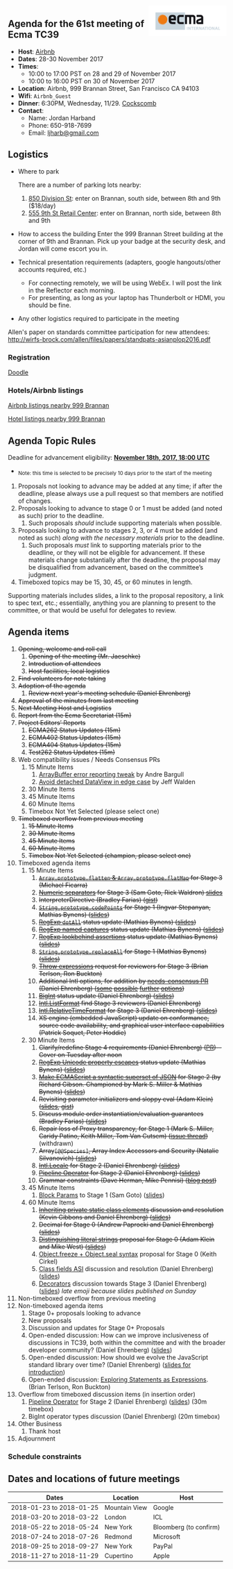 <img src="../images/Ecma_RVB-003.jpg" align="right" height="70" alt="" />

## Agenda for the 61st meeting of Ecma TC39

- **Host**: [Airbnb](https://github.com/airbnb)
- **Dates**: 28-30 November 2017
- **Times**:
  - 10:00 to 17:00 PST on 28 and 29 of November 2017
  - 10:00 to 16:00 PST on 30 of November 2017
- **Location**: Airbnb, 999 Brannan Street, San Francisco CA 94103
- **Wifi**: `Airbnb_Guest`
- **Dinner**: 6:30PM, Wednesday, 11/29. [Cockscomb](https://www.yelp.com/biz/cockscomb-san-francisco)
- **Contact**:
  - Name: Jordan Harband
  - Phone: 650-918-7699
  - Email: ljharb@gmail.com

## Logistics

* Where to park

  There are a number of parking lots nearby:
   1. [850 Division St](https://www.google.com/maps/@37.770912,-122.4060458,3a,64y,120.33h,90t/data=!3m6!1e1!3m4!1sI-kdag5txwRJCJPk2qi0CQ!2e0!7i13312!8i6656): enter on Brannan, south side, between 8th and 9th ($18/day)
   1. [555 9th St Retail Center](https://www.google.com/maps/@37.7706514,-122.4063767,3a,75y,307.29h,94.91t/data=!3m6!1e1!3m4!1sjPU3xjjQb9lONOphm0AOZA!2e0!7i13312!8i6656): enter on Brannan, north side, between 8th and 9th

* How to access the building
  Enter the 999 Brannan Street building at the corner of 9th and Brannan. Pick up your badge at the security desk, and Jordan will come escort you in.
* Technical presentation requirements (adapters, google hangouts/other accounts required, etc.)
  - For connecting remotely, we will be using WebEx. I will post the link in the Reflector each morning.
  - For presenting, as long as your laptop has Thunderbolt or HDMI, you should be fine.
* Any other logistics required to participate in the meeting

Allen's paper on standards committee participation for new attendees: http://wirfs-brock.com/allen/files/papers/standpats-asianplop2016.pdf

### Registration

[Doodle](https://ecma-international.beta.doodle.com/poll/ah37a65gnmxpqxt3)

### Hotels/Airbnb listings

[Airbnb listings nearby 999 Brannan](https://www.airbnb.com/s/999-Brannan-Street--San-Francisco--CA--United-States/homes?refinements%5B%5D=homes&allow_override%5B%5D=&room_types%5B%5D=Entire%20home%2Fapt&room_types%5B%5D=Private%20room&ne_lat=37.779639568531096&ne_lng=-122.39797325480095&sw_lat=37.76096665134301&sw_lng=-122.4151823078405&zoom=15&search_by_map=true&hosting_amenities%5B%5D=4&s_tag=KXmwRDiX)

[Hotel listings nearby 999 Brannan](https://www.google.com/maps/search/hotels+near+999+Brannan+Street,+San+Francisco,+CA/@37.7699075,-122.4109974,16z)

## Agenda Topic Rules

Deadline for advancement eligibility: [**November 18th, 2017, 18:00 UTC**](https://www.timeanddate.com/countdown/generic?p0=1440&iso=20171118T18&msg=TC39%20Submission%20deadline)
  - <sub>Note: this time is selected to be precisely 10 days prior to the start of the meeting</sub>

1. Proposals not looking to advance may be added at any time; if after the deadline, please always use a pull request so that members are notified of changes.
1. Proposals looking to advance to stage 0 or 1 must be added (and noted as such) prior to the deadline.
    1. Such proposals *should* include supporting materials when possible.
1. Proposals looking to advance to stages 2, 3, or 4 must be added (and noted as such) *along with the necessary materials* prior to the deadline.
    1. Such proposals *must* link to supporting materials prior to the deadline, or they will not be eligible for advancement. If these materials change substantially after the deadline, the proposal may be disqualified from advancement, based on the committee’s judgment.
1. Timeboxed topics may be 15, 30, 45, or 60 minutes in length.

Supporting materials includes slides, a link to the proposal repository, a link to spec text, etc.; essentially, anything you are planning to present to the committee, or that would be useful for delegates to review.

## Agenda items

1. ~~Opening, welcome and roll call~~
    1. ~~Opening of the meeting (Mr. Jaeschke)~~
    1. ~~Introduction of attendees~~
    1. ~~Host facilities, local logistics~~
1. ~~Find volunteers for note taking~~
1. ~~Adoption of the agenda~~
    1. ~~Review next year's meeting schedule (Daniel Ehrenberg)~~
1. ~~Approval of the minutes from last meeting~~
1. ~~Next Meeting Host and Logistics~~
1. ~~Report from the Ecma Secretariat (15m)~~
1. ~~Project Editors’ Reports~~
    1. ~~ECMA262 Status Updates (15m)~~
    1. ~~ECMA402 Status Updates (15m)~~
    1. ~~ECMA404 Status Updates (15m)~~
    1. ~~Test262 Status Updates (15m)~~
1. Web compatibility issues / Needs Consensus PRs
    1. 15 Minute Items
        1. [ArrayBuffer error reporting tweak](https://github.com/tc39/ecma262/pull/1009) by Andre Bargull
        1. [Avoid detached DataView in edge case](https://github.com/tc39/ecma262/pull/1025) by Jeff Walden
    1. 30 Minute Items
    1. 45 Minute Items
    1. 60 Minute Items
    1. Timebox Not Yet Selected (please select one)
1. ~~Timeboxed overflow from previous meeting~~
    1. ~~15 Minute Items~~
    1. ~~30 Minute Items~~
    1. ~~45 Minute Items~~
    1. ~~60 Minute Items~~
    1. ~~Timebox Not Yet Selected (champion, please select one)~~
1. Timeboxed agenda items
    1. 15 Minute Items
        1. ~~[`Array.prototype.flatten` & `Array.prototype.flatMap`](https://github.com/tc39/proposal-flatMap) for Stage 3 (Michael Ficarra)~~
        1. ~~[Numeric separators](https://github.com/tc39/proposal-numeric-separator) for Stage 3 (Sam Goto, Rick Waldron) [slides](https://docs.google.com/presentation/d/1E8yKRJwA4iX_EctpY48KGBwAsCtNZpTOz4wu7tbxTqE)~~
        1. ~~InterpreterDirective (Bradley Farias) ([gist](https://gist.github.com/bmeck/59cf8c16959eccffd8b7e9828826a842))~~
        1. ~~[`String.prototype.codePoints`](https://github.com/RReverser/string-prototype-codepoints) for Stage 1 (Ingvar Stepanyan, Mathias Bynens) ([slides](https://docs.google.com/presentation/d/19KBzd3E2Bjwv43_v0-5-yusdBMsrnNy0OOpc9dkWTPU/edit?usp=sharing))~~
        1. ~~[RegExp `dotAll`](https://github.com/tc39/proposal-regexp-dotall-flag) status update (Mathias Bynens) ([slides](https://docs.google.com/presentation/d/10yrU2Jw4-mOIHU7-rL8sugEHgWMNIJVjPRRQ4DvrA2A/edit?usp=sharing))~~
        1. ~~[RegExp named captures](https://github.com/tc39/proposal-regexp-named-groups) status update (Mathias Bynens) ([slides](https://docs.google.com/presentation/d/10yrU2Jw4-mOIHU7-rL8sugEHgWMNIJVjPRRQ4DvrA2A/edit?usp=sharing))~~
        1. ~~[RegExp lookbehind assertions](https://github.com/tc39/proposal-regexp-lookbehind) status update (Mathias Bynens) ([slides](https://docs.google.com/presentation/d/10yrU2Jw4-mOIHU7-rL8sugEHgWMNIJVjPRRQ4DvrA2A/edit?usp=sharing))~~
        1. ~~[`String.prototype.replaceAll`](https://github.com/psmarshall/string-replace-all-proposal) for Stage 1 (Mathias Bynens) ([slides](https://docs.google.com/presentation/d/10yrU2Jw4-mOIHU7-rL8sugEHgWMNIJVjPRRQ4DvrA2A/edit?usp=sharing))~~
        1. ~~[Throw expressions](https://github.com/tc39/proposal-throw-expressions#readme) request for reviewers for Stage 3 (Brian Terlson, Ron Buckton)~~
        1. ~~Additional Intl options, for addition by [needs-consensus PR](https://github.com/tc39/ecma402/pull/175) (Daniel Ehrenberg) ([some](https://github.com/tc39/ecma402/issues/163) [possible](https://github.com/tc39/ecma402/issues/186) [further](https://github.com/tc39/ecma402/issues/95) [options](https://github.com/tc39/ecma402/issues/164))~~
        1. ~~[BigInt](https://github.com/tc39/proposal-bigint) status update (Daniel Ehrenberg) ([slides](https://docs.google.com/presentation/d/1u2xXRokUBPMjBsTL_ZCDghA16cH5FI0m1kLOczm1oMw/edit#slide=id.p))~~
        1. ~~[Intl.ListFormat](https://github.com/tc39-transfer/proposal-intl-list-format) find Stage 3 reviewers (Daniel Ehrenberg)~~
        1. ~~[Intl.RelativeTimeFormat](https://github.com/tc39/proposal-intl-relative-time) for Stage 3 (Daniel Ehrenberg) ([slides](https://docs.google.com/presentation/d/1TdThcywfZWpAhC41DyllFP7gVxQjdfRCYGJKlxoHWls/edit#slide=id.p))~~
        1. ~~XS engine (embedded JavaScript) update on conformance, source code availability, and graphical user interface capabilities (Patrick Soquet, Peter Hoddie)~~
    1. 30 Minute Items
        1. ~~Clarify/redefine Stage 4 requirements (Daniel Ehrenberg) ([PR](https://github.com/tc39/process-document/pull/15))--Cover on Tuesday after noon~~
        1. ~~[RegExp Unicode property escapes](https://github.com/tc39/proposal-regexp-unicode-property-escapes) status update (Mathias Bynens) ([slides](https://docs.google.com/presentation/d/10yrU2Jw4-mOIHU7-rL8sugEHgWMNIJVjPRRQ4DvrA2A/edit?usp=sharing))~~
        1. ~~[Make ECMAScript a syntactic superset of JSON](https://github.com/gibson042/ecma262-proposal-json-superset) for Stage 2 (by Richard Gibson. Championed by Mark S. Miller & Mathias Bynens) ([slides](https://docs.google.com/presentation/d/12z_3OqQOA2a6hioWZWDa9cj8kEJw4FlhR4_pZhhKA-U/edit?usp=sharing))~~
        1. ~~Revisiting parameter initializers and sloppy eval (Adam Klein) ([slides](https://docs.google.com/presentation/d/11xRhQlcNGBdmKC43lEx7fUP0wl-QtFLg55FwgAvLE2k/edit?usp=sharing), [gist](https://gist.github.com/ajklein/b947351835cc77ad0040db9a55813f51))~~
        1. ~~Discuss module order instantiation/evaluation guarantees (Bradley Farias) ([slides](https://docs.google.com/presentation/d/1RXvvScD8ce2FyLY2aYhbas83WCiBqzIOqdMt4OpkCJM/view))~~
        1. ~~Repair loss of Proxy transparency, for Stage 1 (Mark S. Miller, Caridy Patino, Keith Miller, Tom Van Cutsem) ([issue thread](https://github.com/tvcutsem/es-lab/issues/21))~~ (withdrawn)
        1. ~~Array`[@@Species]`, Array Index Accessors and Security (Natalie Silvanovich) ([slides](https://docs.google.com/presentation/d/11fkQeEisoszNGF8SrautVT1ltSnsQBWRxJ4usoc-g_o/edit?usp=sharing))~~
        1. ~~[Intl.Locale](https://github.com/tc39/proposal-intl-locale) for Stage 2 (Daniel Ehrenberg) ([slides](https://docs.google.com/presentation/d/1Pe2D_w891Wr8EaJ-r9LiegLgwcMNHxKuOM7fvlylpak/edit#slide=id.g2af58290b6_0_0))~~
        1. ~~[Pipeline Operator](https://github.com/tc39/proposal-pipeline-operator) for Stage 2 (Daniel Ehrenberg) ([slides](https://docs.google.com/presentation/d/112oOoEQi1v-uP1jSVWVHCAK7oPA15VX_UP_yarzMeLI/edit#slide=id.p))~~
        1. ~~Grammar constraints (Dave Herman, Mike Pennisi) ([blog post](https://bocoup.com/blog/i-slipped-on-javascripts-banana-peel))~~
    1. 45 Minute Items
        1. [Block Params](https://github.com/samuelgoto/proposal-block-params) to Stage 1 (Sam Goto) ([slides](https://gitpitch.com/samuelgoto/proposal-block-params))
    1. 60 Minute Items
        1. ~~[Inheriting private static class elements](https://github.com/tc39/proposal-class-fields/issues/43) discussion and resolution (Kevin Gibbons and Daniel Ehrenberg) ([slides](https://docs.google.com/presentation/d/1wgus0BykoVk_qqCpr0TjgO0TV0Y4ql4d9iY212phzbY/edit#slide=id.p))~~
        1. ~~Decimal for Stage 0 (Andrew Paprocki and Daniel Ehrenberg) ([slides](https://docs.google.com/presentation/d/1jPsw7EGsS6BW59_BDRu9o0o3UwSXQeUhi38QG55ZoPI/edit?pli=1#slide=id.p))~~
        1. ~~[Distinguishing literal strings](https://github.com/mikewest/tc39-proposal-literals) proposal for Stage 0 (Adam Klein and Mike West) ([slides](https://goo.gl/p2Wi9f))~~
        1. [Object.freeze + Object.seal syntax](https://github.com/keithamus/object-freeze-seal-syntax) proposal for Stage 0 (Keith Cirkel)
        1. [Class fields ASI](https://github.com/tc39/proposal-class-fields/issues/7) discussion and resolution (Daniel Ehrenberg) ([slides](https://docs.google.com/presentation/d/1bPzE6i_Bpm6FXgzfx9XFJNHGkVcM42lux-6bUNhxpl4/edit#slide=id.p))
        1. [Decorators](https://github.com/tc39/proposal-unified-class-features/) discussion towards Stage 3 (Daniel Ehrenberg) ([slides](https://docs.google.com/presentation/d/1g6hrJp_nk_OeapuPXlkE4D_31OZbz4wQbXuIagsyoUI/edit#slide=id.p)) *late emoji because slides published on Sunday*
1. Non-timeboxed overflow from previous meeting
1. Non-timeboxed agenda items
    1. Stage 0+ proposals looking to advance
    1. New proposals
    1. Discussion and updates for Stage 0+ Proposals
      1. Open-ended discussion: How can we improve inclusiveness of discussions in TC39, both within the committee and with the broader developer community? (Daniel Ehrenberg) ([slides](https://docs.google.com/presentation/d/1vmnxDDZnbUjkfM0J9LDOtzOW1VL0efYA8uBCbGb1UZ8/edit#slide=id.g294e321b7e_0_76))
      1. Open-ended discussion: How should we evolve the JavaScript standard library over time? (Daniel Ehrenberg) ([slides for introduction](https://docs.google.com/presentation/d/1QSwQYJz4c1VESEKTWPqrAPbDn_y9lTBBjaWRjej1c-w/edit#slide=id.p))
      1. Open-ended discussion: [Exploring Statements as Expressions](https://github.com/rbuckton/proposal-statements-as-expressions#readme). (Brian Terlson, Ron Buckton)
1. Overflow from timeboxed discussion items (in insertion order)
    1. [Pipeline Operator](https://github.com/tc39/proposal-pipeline-operator) for Stage 2 (Daniel Ehrenberg) ([slides](https://docs.google.com/presentation/d/112oOoEQi1v-uP1jSVWVHCAK7oPA15VX_UP_yarzMeLI/edit#slide=id.p)) (30m timebox)
    1. BigInt operator types discussion (Daniel Ehrenberg) (20m timebox)
1. Other Business
    1. Thank host
1. Adjournment

### Schedule constraints

## Dates and locations of future meetings

| Dates                    | Location          | Host                   |
|--------------------------|-------------------|------------------------|
| 2018-01-23 to 2018-01-25 | Mountain View     | Google                 |
| 2018-03-20 to 2018-03-22 | London            | ICL                    |
| 2018-05-22 to 2018-05-24 | New York          | Bloomberg (to confirm) |
| 2018-07-24 to 2018-07-26 | Redmond           | Microsoft              |
| 2018-09-25 to 2018-09-27 | New York          | PayPal                 |
| 2018-11-27 to 2018-11-29 | Cupertino         | Apple                  |
